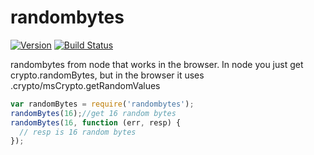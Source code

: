 randombytes
===

[![Version](http://img.shields.io/npm/v/randombytes.svg)](https://www.npmjs.org/package/randombytes) [![Build Status](https://travis-ci.org/crypto-browserify/randombytes.svg?branch=master)](https://travis-ci.org/crypto-browserify/randombytes)

randombytes from node that works in the browser.  In node you just get crypto.randomBytes, but in the browser it uses .crypto/msCrypto.getRandomValues

```js
var randomBytes = require('randombytes');
randomBytes(16);//get 16 random bytes
randomBytes(16, function (err, resp) {
  // resp is 16 random bytes
});
```
